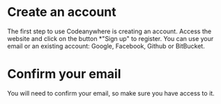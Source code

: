 # Create an account

The first step to use Codeanywhere is creating an account. Access the website and click on the button *"Sign up" to register. You can use your email or an existing account: Google, Facebook, Github or BitBucket.

# Confirm your email

You will need to confirm your email, so make sure you have access to it.